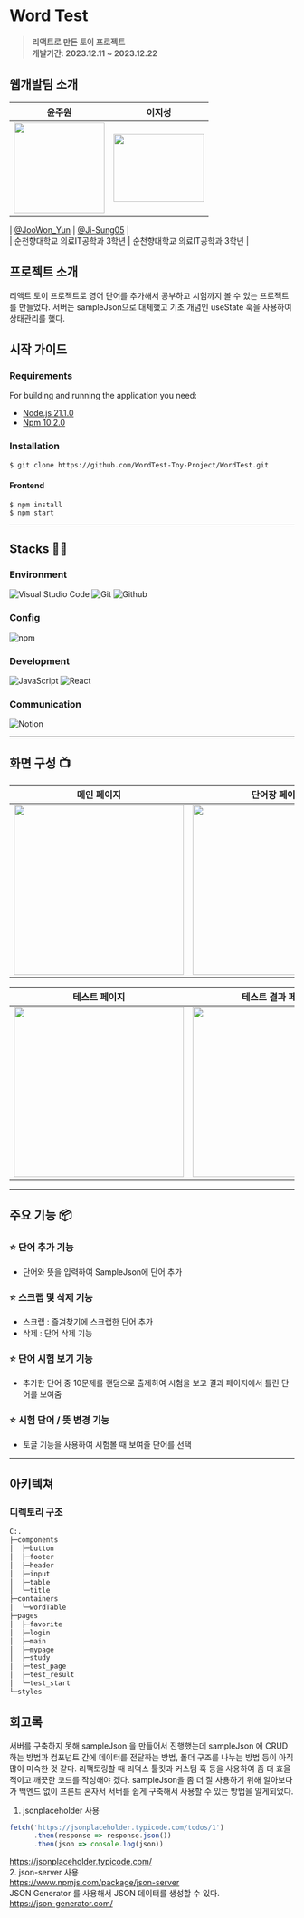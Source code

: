 
# Word Test
> **리액트로 만든 토이 프로젝트** <br/> **개발기간: 2023.12.11 ~ 2023.12.22**


## 웹개발팀 소개

|     윤주원        |  이지성                 |                                                                                                                              
| :-----------------------------: | :---------------: | 
|  <img width="160px" src="https://github.com/WordTest-Toy-Project/WordTest/assets/114423035/72fbc398-8684-4d93-8fe4-d9444617905b" /> | <img width="160px" height="120px" src="https://github.com/WordTest-Toy-Project/WordTest/assets/114423035/7cff9947-24f1-4da3-80f0-605baff9cdfc"/>       |                     

|   [@JooWon_Yun](https://github.com/morningB)   |  [@Ji-Sung05](https://github.com/Ji-Sung05)   |   
| 순천향대학교 의료IT공학과 3학년 | 순천향대학교 의료IT공학과 3학년 |  


## 프로젝트 소개

리액트 토이 프로젝트로 영어 단어를 추가해서 공부하고 시험까지 볼 수 있는 프로젝트를 만들었다. 
서버는 sampleJson으로 대체했고 기초 개념인 useState 훅을 사용하여 상태관리를 했다.

## 시작 가이드
### Requirements
For building and running the application you need:

- [Node.js 21.1.0](https://nodejs.org/ca/blog/release/v21.1.0/)
- [Npm 10.2.0](https://www.npmjs.com/package/npm/v/10.2.0)

### Installation
``` bash
$ git clone https://github.com/WordTest-Toy-Project/WordTest.git
```

#### Frontend
```
$ npm install 
$ npm start
```

---

## Stacks 🧑‍💻

### Environment
![Visual Studio Code](https://img.shields.io/badge/Visual%20Studio%20Code-007ACC?style=for-the-badge&logo=Visual%20Studio%20Code&logoColor=white)
![Git](https://img.shields.io/badge/Git-F05032?style=for-the-badge&logo=Git&logoColor=white)
![Github](https://img.shields.io/badge/GitHub-181717?style=for-the-badge&logo=GitHub&logoColor=white)             

### Config
![npm](https://img.shields.io/badge/npm-CB3837?style=for-the-badge&logo=npm&logoColor=white)        

### Development
![JavaScript](https://img.shields.io/badge/JavaScript-F7DF1E?style=for-the-badge&logo=Javascript&logoColor=white)
![React](https://img.shields.io/badge/React-20232A?style=for-the-badge&logo=react&logoColor=61DAFB)

### Communication
![Notion](https://img.shields.io/badge/Notion-000000?style=for-the-badge&logo=Notion&logoColor=white)


---
## 화면 구성 📺
| 메인 페이지                        | 단어장 페이지                      |
| :---------------------------------: | :--------------------------------: |
| <img src="https://github.com/WordTest-Toy-Project/WordTest/assets/115493374/41bf660b-3ff5-4277-8523-4561a2b94df2" width="300" /> | <img src="https://github.com/WordTest-Toy-Project/WordTest/assets/115493374/87580476-d7fc-491b-8fdf-3bd8d4f67660" width="300" /> |

| 테스트 페이지                       | 테스트 결과 페이지                  |
| :---------------------------------: | :----------------------------------: |
| <img src="https://github.com/WordTest-Toy-Project/WordTest/assets/115493374/519f76bd-c9d9-476c-90b6-4d30c44c9449" width="300" /> | <img src="https://github.com/WordTest-Toy-Project/WordTest/assets/115493374/474b82df-2317-4df5-9af6-41f0eab684cc" width="300" /> |

---
## 주요 기능 📦

### ⭐️ 단어 추가 기능
- 단어와 뜻을 입력하여 SampleJson에 단어 추가

### ⭐️ 스크랩 및 삭제 기능
- 스크랩 : 즐겨찾기에 스크랩한 단어 추가
- 삭제 : 단어 삭제 기능 

### ⭐️ 단어 시험 보기 기능
- 추가한 단어 중 10문제를 랜덤으로 출제하여 시험을 보고 결과 페이지에서 틀린 단어를 보여줌

### ⭐️ 시험 단어 / 뜻 변경 기능
- 토글 기능을 사용하여 시험볼 때 보여줄 단어를 선택

---
## 아키텍쳐

### 디렉토리 구조
```bash
C:.
├─components
│  ├─button
│  ├─footer
│  ├─header
│  ├─input
│  ├─table
│  └─title
├─containers
│  └─wordTable
├─pages
│  ├─favorite
│  ├─login
│  ├─main
│  ├─mypage
│  ├─study
│  ├─test_page
│  ├─test_result
│  └─test_start
└─styles
```
## 회고록
서버를 구축하지 못해 sampleJson 을 만들어서 진행했는데 sampleJson 에 CRUD 하는 방법과 컴포넌트 간에 데이터를 전달하는 방법, 폴더 구조를 나누는 방법 등이 아직 많이 미숙한 것 같다.
리팩토링할 때 리덕스 툴킷과 커스텀 훅 등을 사용하여 좀 더 효율적이고 깨끗한 코드를 작성해야 겠다.
sampleJson을 좀 더 잘 사용하기 위해 알아보다가 백엔드 없이 프론트 혼자서 서버를 쉽게 구축해서 사용할 수 있는 방법을 알게되었다.
1. jsonplaceholder 사용
```javascript
fetch('https://jsonplaceholder.typicode.com/todos/1')
      .then(response => response.json())
      .then(json => console.log(json))
```
https://jsonplaceholder.typicode.com/
<br />
2. json-server 사용
<br />
https://www.npmjs.com/package/json-server
<br />
JSON Generator 를 사용해서 JSON 데이터를 생성할 수 있다.
<br />
https://json-generator.com/
